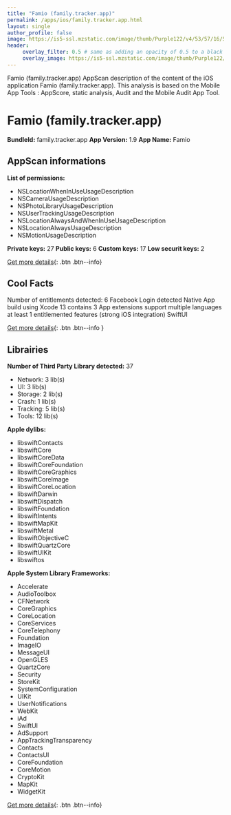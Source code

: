 ```yaml
---
title: "Famio (family.tracker.app)"
permalink: /apps/ios/family.tracker.app.html
layout: single
author_profile: false
image: https://is5-ssl.mzstatic.com/image/thumb/Purple122/v4/53/57/16/53571659-2ea8-a341-e0b8-97076b9ed766/AppIcon-0-0-1x_U007emarketing-0-0-0-6-0-0-sRGB-0-0-0-GLES2_U002c0-512MB-85-220-0-0.png/512x512bb.jpg
header: 
     overlay_filter: 0.5 # same as adding an opacity of 0.5 to a black background
     overlay_image: https://is5-ssl.mzstatic.com/image/thumb/Purple122/v4/53/57/16/53571659-2ea8-a341-e0b8-97076b9ed766/AppIcon-0-0-1x_U007emarketing-0-0-0-6-0-0-sRGB-0-0-0-GLES2_U002c0-512MB-85-220-0-0.png/512x512bb.jpg
---
```

Famio (family.tracker.app) AppScan description of the content of the iOS application Famio (family.tracker.app). This analysis is based on the Mobile App Tools : AppScore, static analysis, Audit and the Mobile Audit App Tool.

# Famio (family.tracker.app)

**BundleId:** family.tracker.app
**App Version:** 1.9
**App Name:** Famio


## AppScan informations 

**List of permissions:** 
- NSLocationWhenInUseUsageDescription
- NSCameraUsageDescription
- NSPhotoLibraryUsageDescription
- NSUserTrackingUsageDescription
- NSLocationAlwaysAndWhenInUseUsageDescription
- NSLocationAlwaysUsageDescription
- NSMotionUsageDescription
  
  
**Private keys:** 27
**Public keys:** 6
**Custom keys:** 17
**Low securit keys:** 2
  
[Get more details](/pricing.html){: .btn .btn--info}

## Cool Facts

Number of entitlements detected: 6
Facebook Login detected
Native App
build using Xcode 13
contains 3 App extensions
support multiple languages
at least 1 entitlemented features (strong iOS integration)
SwiftUI
  
[Get more details](/pricing.html){: .btn .btn--info }

## Librairies 
**Number of Third Party Library detected:** 37
- Network: 3 lib(s)
- UI: 3 lib(s)
- Storage: 2 lib(s)
- Crash: 1 lib(s)
- Tracking: 5 lib(s)
- Tools: 12 lib(s)


**Apple dylibs:**
- libswiftContacts
- libswiftCore
- libswiftCoreData
- libswiftCoreFoundation
- libswiftCoreGraphics
- libswiftCoreImage
- libswiftCoreLocation
- libswiftDarwin
- libswiftDispatch
- libswiftFoundation
- libswiftIntents
- libswiftMapKit
- libswiftMetal
- libswiftObjectiveC
- libswiftQuartzCore
- libswiftUIKit
- libswiftos


**Apple System Library Frameworks:**
- Accelerate
- AudioToolbox
- CFNetwork
- CoreGraphics
- CoreLocation
- CoreServices
- CoreTelephony
- Foundation
- ImageIO
- MessageUI
- OpenGLES
- QuartzCore
- Security
- StoreKit
- SystemConfiguration
- UIKit
- UserNotifications
- WebKit
- iAd
- SwiftUI
- AdSupport
- AppTrackingTransparency
- Contacts
- ContactsUI
- CoreFoundation
- CoreMotion
- CryptoKit
- MapKit
- WidgetKit


  
[Get more details](/pricing.html){: .btn .btn--info}

